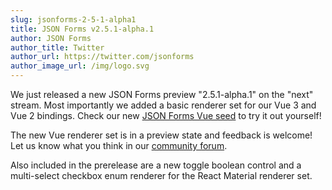 ```yaml
---
slug: jsonforms-2-5-1-alpha1
title: JSON Forms v2.5.1-alpha.1
author: JSON Forms
author_title: Twitter
author_url: https://twitter.com/jsonforms
author_image_url: /img/logo.svg
---
```


We just released a new JSON Forms preview "2.5.1-alpha.1" on the "next" stream. Most importantly we added a basic renderer set for our Vue 3 and Vue 2 bindings. Check our new [JSON Forms Vue seed](https://github.com/eclipsesource/jsonforms-vue-seed) to try it out yourself!

The new Vue renderer set is in a preview state and feedback is welcome! Let us know what you think in our [community forum](https://jsonforms.discourse.group/).

Also included in the prerelease are a new toggle boolean control and a multi-select checkbox enum renderer for the React Material renderer set.
